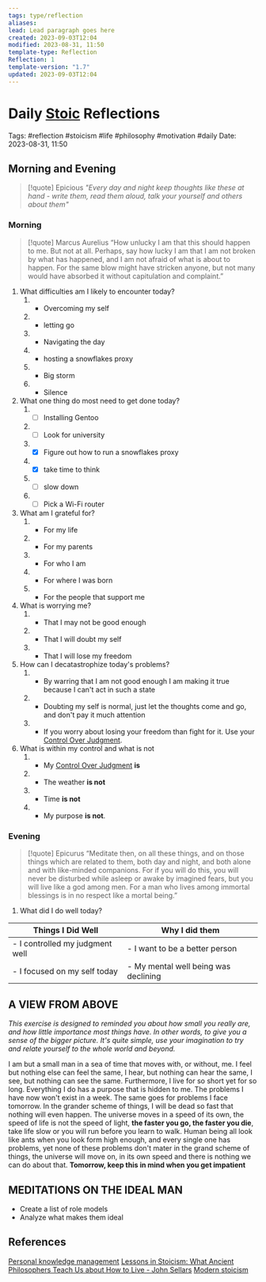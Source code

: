 ```yaml
---
tags: type/reflection
aliases: 
lead: Lead paragraph goes here
created: 2023-09-03T12:04
modified: 2023-08-31, 11:50
template-type: Reflection
Reflection: 1
template-version: "1.7"
updated: 2023-09-03T12:04
---
```


# Daily [Stoic](../SLIP-BOX/Stoicism.md) Reflections

Tags:  #reflection #stoicism #life #philosophy #motivation #daily
Date: 2023-08-31, 11:50

## Morning and Evening

> [!quote] Epicious 
> _"Every day and night keep thoughts like these at hand - write them, 
> read them aloud, talk your yourself and others about them"_

### Morning

> [!quote] Marcus Aurelius
> “How unlucky I am that this should happen to me. But not at all. Perhaps, say 
> how lucky I am that I am not broken by what has happened, and I am not 
> afraid  of what is about to happen. For the same blow might have stricken 
> anyone, but not many would have absorbed it without capitulation 
> and complaint.”

1. What difficulties am I likely to encounter today?
	1. - Overcoming my self
	2. - letting go
	3. - Navigating the day  
	4. - hosting a snowflakes proxy
	5. - Big storm
	6. - Silence 
2. What one thing do most need to get done today?
	1. - [ ] Installing Gentoo 
	2. - [ ] Look for university
	3. - [x] Figure out how to run a snowflakes proxy
	4. - [x] take time to think
	5. - [ ] slow down
	6. - [ ] Pick a Wi-Fi router
3. What am I grateful for?
	1. - For my life 
	2. - For my parents	
	3. - For who I am
	4. - For where I was born
	5. - For the people that support me
4. What is worrying me?
	1. - That I may not be good enough
	2. - That I will doubt my self 
	3. - That I will lose my freedom 
5. How can I decatastrophize today's problems?
	1. - By warring that I am not good enough I am making it true because I can't act in such a state
	2. - Doubting my self is normal, just let the thoughts come and go, and don't pay it much attention
	3. - If you worry about losing your freedom than fight for it. Use your [Control Over Judgment](../SLIP-BOX/Control%20Over%20Judgment.md). 
1. What is within my control and what is not
	1. - My [Control Over Judgment](../SLIP-BOX/Control%20Over%20Judgment.md) **is**
	2. - The weather **is not**
	3. - Time **is not**
	4. - My purpose **is not**. 

### Evening

> [!quote]  Epicurus
> “Meditate then, on all these things, and on those things which are related 
> to them, both day and night, and both alone and with like-minded 
> companions. For if you will do this, you will never be disturbed while 
> asleep or awake by imagined fears, but you will live like a god among 
> men. For a man who lives among immortal blessings is in no respect 
> like a mortal being.”

1. What did I do well today?

| Things I Did Well | Why I did them |
| ------------------- | ---------------- |
| - I controlled my judgment well | - I want to be a better person |
| - I focused on my self today    | - My mental well being was declining|
## A VIEW FROM ABOVE

_This exercise is designed to reminded you about how small you really are, and how little importance most things have. In other words, to give you a sense of the bigger picture. It's quite simple, use your imagination to try and relate yourself to the whole world and beyond._

I am but a small man in a sea of time that moves with, or without, me. I feel but nothing else can feel the same, I hear, but nothing can hear the same, I see, but nothing can see the same. Furthermore, I live for so short yet for so long. Everything I do has a purpose that is hidden to me. The problems I have now won't exist in a week. The same goes for problems I face tomorrow. In the grander scheme of things, I will be dead so fast that nothing will even happen. The universe moves in a speed of its own, the speed of life is not the speed of light, **the faster you go, the faster you die**, take life slow or you will run before you learn to walk. Human being all look like ants when you look form high enough, and every single one has problems, yet none of these problems don't mater in the grand scheme of things, the universe will move on, in its own speed and there is nothing we can do about that. **Tomorrow, keep this in mind when you get impatient**

## MEDITATIONS ON THE IDEAL MAN

- Create a list of role models 
- Analyze what makes them ideal 

## References

[Personal knowledge management](../SLIP-BOX/Personal%20knowledge%20management.md)
[Lessons in Stoicism: What Ancient Philosophers Teach Us about How to Live - John Sellars](https://books.google.cz/books/about/Lessons_in_Stoicism.html?id=ky84zQEACAAJ&redir_esc=y)
[Modern stoicism](https://modernstoicism.com/)


